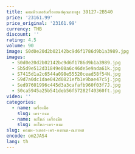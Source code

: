 ```yaml
---
title: คอมพิวเตอร์เครื่องยนต์คุณภาพสูง 39127-2B540
price: '23161.99'
price_original: '23161.99'
currency: THB
discount: ''
rating: 4.5
volume: 90
image: S0d0e20d2b02142bc9d6f1786d9b1a3989.jpg
images:
  - S0d0e20d2b02142bc9d6f1786d9b1a3989.jpg
  - Sb5d9e512d31849e08a6c46de5e9ada61k.jpg
  - S7415d1a2c6544a098e55520cead58f54N.jpg
  - S9d7a0dc1dae042d0821efb1e9bae47c5j.jpg
  - Sed97601996c445d3a3cafafb960f03f7J.jpg
  - S0ca5945a25b541deb56f57282f40360ft.jpg
video: ''
categories:
  - name: เครื่องมือ
    slug: เคร-องม
  - name: อะไหล่ เครื่องมือ
    slug: อะไหล-เคร-องม
slug: คอมพ-วเตอร-เคร-องยนต-ณภาพส
encode: om2JAS4
lang: th
---
```

  